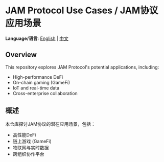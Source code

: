 # JAM Protocol Use Cases / JAM协议应用场景  

**Language/语言**: [English](docs/en/) | [中文](docs/zh/)  

## Overview  
This repository explores JAM Protocol's potential applications, including:  
- High-performance DeFi  
- On-chain gaming (GameFi)  
- IoT and real-time data  
- Cross-enterprise collaboration  

## 概述  
本仓库探讨JAM协议的潜在应用场景，包括：  
- 高性能DeFi  
- 链上游戏 (GameFi)  
- 物联网与实时数据  
- 跨组织协作平台  
